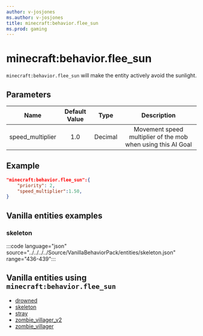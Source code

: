 ```yaml
---
author: v-josjones
ms.author: v-josjones
title: minecraft:behavior.flee_sun
ms.prod: gaming
---
```


# minecraft:behavior.flee_sun

`minecraft:behavior.flee_sun` will make the entity actively avoid the sunlight.

## Parameters

|Name |Default Value  |Type  |Description  |
|:---------:|:---------:|:---------:|:---------:|
|speed_multiplier| 1.0| Decimal| Movement speed multiplier of the mob when using this AI Goal |

## Example

```json
"minecraft:behavior.flee_sun":{
    "priority": 2,
    "speed_multiplier":1.50,
}
```

## Vanilla entities examples

### skeleton

:::code language="json" source="../../../../Source/VanillaBehaviorPack/entities/skeleton.json" range="436-439":::

## Vanilla entities using `minecraft:behavior.flee_sun`

- [drowned](../../../../Source/VanillaBehaviorPack_Snippets/entities/drowned.md)
- [skeleton](../../../../Source/VanillaBehaviorPack_Snippets/entities/skeleton.md)
- [stray](../../../../Source/VanillaBehaviorPack_Snippets/entities/stray.md)
- [zombie_villager_v2](../../../../Source/VanillaBehaviorPack_Snippets/entities/zombie_villager_v2.md)
- [zombie_villager](../../../../Source/VanillaBehaviorPack_Snippets/entities/zombie_villager.md)
